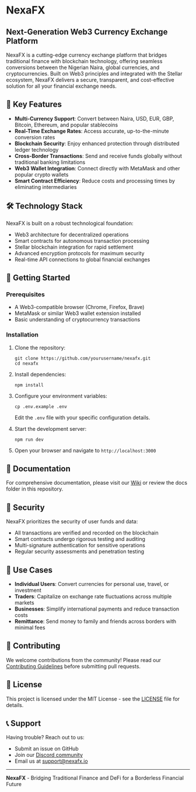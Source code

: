 # NexaFX

## Next-Generation Web3 Currency Exchange Platform

NexaFX is a cutting-edge currency exchange platform that bridges traditional finance with blockchain technology, offering seamless conversions between the Nigerian Naira, global currencies, and cryptocurrencies. Built on Web3 principles and integrated with the Stellar ecosystem, NexaFX delivers a secure, transparent, and cost-effective solution for all your financial exchange needs.


## 🌟 Key Features

- **Multi-Currency Support**: Convert between Naira, USD, EUR, GBP, Bitcoin, Ethereum, and popular stablecoins
- **Real-Time Exchange Rates**: Access accurate, up-to-the-minute conversion rates
- **Blockchain Security**: Enjoy enhanced protection through distributed ledger technology
- **Cross-Border Transactions**: Send and receive funds globally without traditional banking limitations
- **Web3 Wallet Integration**: Connect directly with MetaMask and other popular crypto wallets
- **Smart Contract Efficiency**: Reduce costs and processing times by eliminating intermediaries

## 🛠️ Technology Stack

NexaFX is built on a robust technological foundation:

- Web3 architecture for decentralized operations
- Smart contracts for autonomous transaction processing
- Stellar blockchain integration for rapid settlement
- Advanced encryption protocols for maximum security
- Real-time API connections to global financial exchanges

## 🚀 Getting Started

### Prerequisites

- A Web3-compatible browser (Chrome, Firefox, Brave)
- MetaMask or similar Web3 wallet extension installed
- Basic understanding of cryptocurrency transactions

### Installation

1. Clone the repository:
   ```
   git clone https://github.com/yourusername/nexafx.git
   cd nexafx
   ```

2. Install dependencies:
   ```
   npm install
   ```

3. Configure your environment variables:
   ```
   cp .env.example .env
   ```
   Edit the `.env` file with your specific configuration details.

4. Start the development server:
   ```
   npm run dev
   ```

5. Open your browser and navigate to `http://localhost:3000`

## 📖 Documentation

For comprehensive documentation, please visit our [Wiki](https://github.com/yourusername/nexafx/wiki) or review the docs folder in this repository.

## 🔐 Security

NexaFX prioritizes the security of user funds and data:

- All transactions are verified and recorded on the blockchain
- Smart contracts undergo rigorous testing and auditing
- Multi-signature authentication for sensitive operations
- Regular security assessments and penetration testing

## 💼 Use Cases

- **Individual Users**: Convert currencies for personal use, travel, or investment
- **Traders**: Capitalize on exchange rate fluctuations across multiple markets
- **Businesses**: Simplify international payments and reduce transaction costs
- **Remittance**: Send money to family and friends across borders with minimal fees

## 🤝 Contributing

We welcome contributions from the community! Please read our [Contributing Guidelines](https://github.com/Nexacore-Org/NexaFx-web/blob/main/Contribution.md) before submitting pull requests.

## 📝 License

This project is licensed under the MIT License - see the [LICENSE](LICENSE) file for details.

## 📞 Support

Having trouble? Reach out to us:

- Submit an issue on GitHub
- Join our [Discord community](https://discord.gg/nexafx)
- Email us at support@nexafx.io

---

**NexaFX** - Bridging Traditional Finance and DeFi for a Borderless Financial Future
